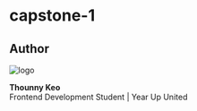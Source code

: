 # capstone-1


















## Author

![logo](https://web.archive.org/web/20091027053343/http://geocities.com/animecap/index_dwn.gif)

**Thounny Keo**  
Frontend Development Student | Year Up United
